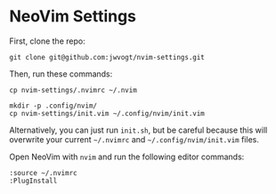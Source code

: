 # NeoVim Settings #

First, clone the repo:

```
git clone git@github.com:jwvogt/nvim-settings.git
```

Then, run these commands:

```
cp nvim-settings/.nvimrc ~/.nvim

mkdir -p .config/nvim/
cp nvim-settings/init.vim ~/.config/nvim/init.vim
```

Alternatively, you can just run `init.sh`, but be careful because this will overwrite your current `~/.nvimrc` and `~/.config/nvim/init.vim` files.

Open NeoVim with `nvim` and run the following editor commands:

```
:source ~/.nvimrc
:PlugInstall
```
